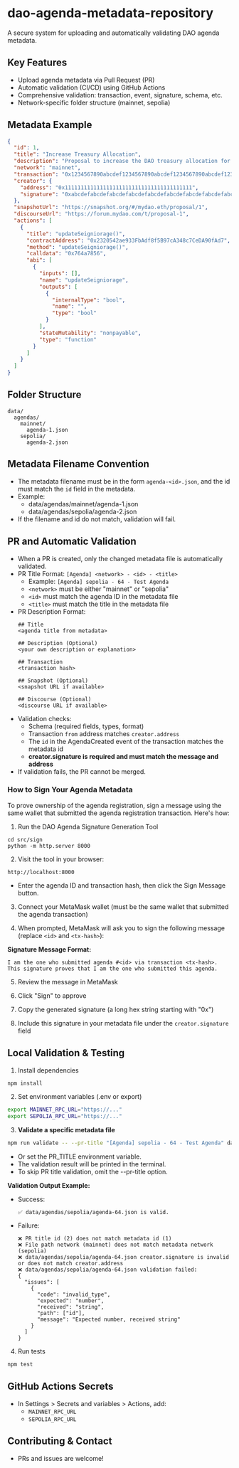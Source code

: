 # dao-agenda-metadata-repository

A secure system for uploading and automatically validating DAO agenda metadata.

## Key Features
- Upload agenda metadata via Pull Request (PR)
- Automatic validation (CI/CD) using GitHub Actions
- Comprehensive validation: transaction, event, signature, schema, etc.
- Network-specific folder structure (mainnet, sepolia)

## Metadata Example
```json
{
  "id": 1,
  "title": "Increase Treasury Allocation",
  "description": "Proposal to increase the DAO treasury allocation for Q3 2024.",
  "network": "mainnet",
  "transaction": "0x1234567890abcdef1234567890abcdef1234567890abcdef1234567890abcdef",
  "creator": {
    "address": "0x1111111111111111111111111111111111111111",
    "signature": "0xabcdefabcdefabcdefabcdefabcdefabcdefabcdefabcdefabcdefabcdefabcdef"
  },
  "snapshotUrl": "https://snapshot.org/#/mydao.eth/proposal/1",
  "discourseUrl": "https://forum.mydao.com/t/proposal-1",
  "actions": [
    {
      "title": "updateSeigniorage()",
      "contractAddress": "0x2320542ae933FbAdf8f5B97cA348c7CeDA90fAd7",
      "method": "updateSeigniorage()",
      "calldata": "0x764a7856",
      "abi": [
        {
          "inputs": [],
          "name": "updateSeigniorage",
          "outputs": [
            {
              "internalType": "bool",
              "name": "",
              "type": "bool"
            }
          ],
          "stateMutability": "nonpayable",
          "type": "function"
        }
      ]
    }
  ]
}
```

## Folder Structure
```
data/
  agendas/
    mainnet/
      agenda-1.json
    sepolia/
      agenda-2.json
```

## Metadata Filename Convention
- The metadata filename must be in the form `agenda-<id>.json`, and the id must match the `id` field in the metadata.
- Example:
  - data/agendas/mainnet/agenda-1.json
  - data/agendas/sepolia/agenda-2.json
- If the filename and id do not match, validation will fail.

## PR and Automatic Validation
- When a PR is created, only the changed metadata file is automatically validated.
- PR Title Format: `[Agenda] <network> - <id> - <title>`
  - Example: `[Agenda] sepolia - 64 - Test Agenda`
  - `<network>` must be either "mainnet" or "sepolia"
  - `<id>` must match the agenda ID in the metadata file
  - `<title>` must match the title in the metadata file
- PR Description Format:
  ```
  ## Title
  <agenda title from metadata>

  ## Description (Optional)
  <your own description or explanation>

  ## Transaction
  <transaction hash>

  ## Snapshot (Optional)
  <snapshot URL if available>

  ## Discourse (Optional)
  <discourse URL if available>
  ```
- Validation checks:
  - Schema (required fields, types, format)
  - Transaction `from` address matches `creator.address`
  - The `id` in the AgendaCreated event of the transaction matches the metadata id
  - **creator.signature is required and must match the message and address**
- If validation fails, the PR cannot be merged.

### How to Sign Your Agenda Metadata

To prove ownership of the agenda registration, sign a message using the same wallet that submitted the agenda registration transaction. Here's how:

1. Run the DAO Agenda Signature Generation Tool
  ```
  cd src/sign
  python -m http.server 8000
  ```
2. Visit the tool in your browser:
  ```
  http://localhost:8000
  ```
  - Enter the agenda ID and transaction hash, then click the Sign Message button.

3. Connect your MetaMask wallet (must be the same wallet that submitted the agenda transaction)

4. When prompted, MetaMask will ask you to sign the following message (replace `<id>` and `<tx-hash>`):

  **Signature Message Format:**
  ```
  I am the one who submitted agenda #<id> via transaction <tx-hash>. This signature proves that I am the one who submitted this agenda.
  ```

5. Review the message in MetaMask

6. Click "Sign" to approve

7. Copy the generated signature (a long hex string starting with "0x")

8. Include this signature in your metadata file under the `creator.signature` field

## Local Validation & Testing
1. Install dependencies
  ```sh
  npm install
  ```
2. Set environment variables (.env or export)
  ```sh
  export MAINNET_RPC_URL="https://..."
  export SEPOLIA_RPC_URL="https://..."
  ```
3. **Validate a specific metadata file**
  ```sh
  npm run validate -- --pr-title "[Agenda] sepolia - 64 - Test Agenda" data/agendas/sepolia/agenda-64.json
  ```
  - Or set the PR_TITLE environment variable.
  - The validation result will be printed in the terminal.
  - To skip PR title validation, omit the --pr-title option.

  **Validation Output Example:**
  - Success:
    ```
    ✅ data/agendas/sepolia/agenda-64.json is valid.
    ```
  - Failure:
    ```
    ❌ PR title id (2) does not match metadata id (1)
    ❌ File path network (mainnet) does not match metadata network (sepolia)
    ❌ data/agendas/sepolia/agenda-64.json creator.signature is invalid or does not match creator.address
    ❌ data/agendas/sepolia/agenda-64.json validation failed:
    {
      "issues": [
        {
          "code": "invalid_type",
          "expected": "number",
          "received": "string",
          "path": ["id"],
          "message": "Expected number, received string"
        }
      ]
    }
    ```
4. Run tests
  ```sh
  npm test
  ```

## GitHub Actions Secrets
- In Settings > Secrets and variables > Actions, add:
  - `MAINNET_RPC_URL`
  - `SEPOLIA_RPC_URL`

## Contributing & Contact
- PRs and issues are welcome!